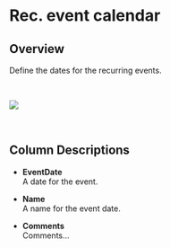 # Rec. event calendar
## Overview

Define the dates for the recurring events.

<br/>

![](https://profitbasedocs.blob.core.windows.net/plannerimages/RecEventCalendar.png)

<br/>

## Column Descriptions

- **EventDate**<br/>
A date for the event.

- **Name**<br/>
A name for the event date.

- **Comments**<br/>
Comments...
